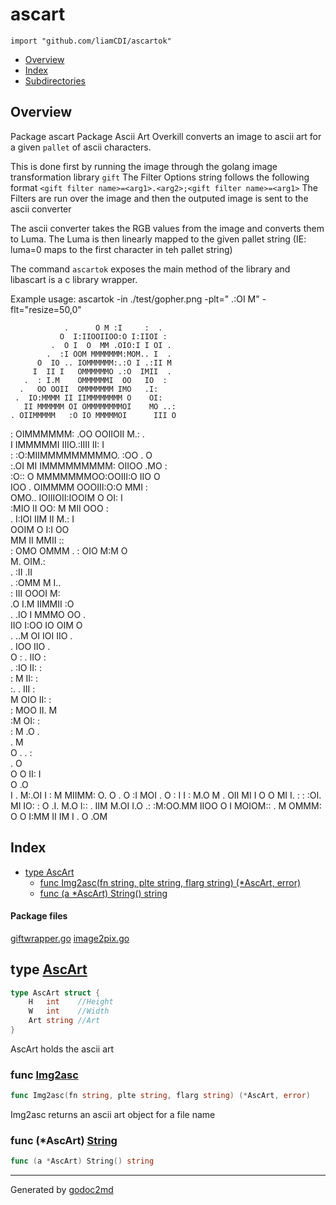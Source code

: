 

# ascart
`import "github.com/liamCDI/ascartok"`

* [Overview](#pkg-overview)
* [Index](#pkg-index)
* [Subdirectories](#pkg-subdirectories)

## <a name="pkg-overview">Overview</a>
Package ascart Package Ascii Art Overkill converts an image
to ascii art for a given `pallet` of ascii characters.

This is done first by running the image through the golang image transformation library `gift`
The Filter Options string follows the following format `<gift filter name>=<arg1>.<arg2>;<gift filter name>=<arg1>`
The Filters are run over the image and then the outputed image is sent to the ascii converter

The ascii converter takes the RGB values from the image and converts them to Luma. The Luma is then
linearly mapped to the given pallet string (IE: luma=0 maps to the first character in teh pallet string)

The command `ascartok` exposes the main method of the library and libascart is a c library wrapper.

Example usage: ascartok -in ./test/gopher.png -plt=" .:OI M" -flt="resize=50,0"


                .      O M :I     :  .            
               O  I:IIOOIIOO:O I:IIOI :           
             .  O I  O  MM .OIO:I I OI .          
            .  :I OOM MMMMMMM:MOM.. I  .          
          O  IO .. IOMMMMMM:.:O I .:II M          
         I  II I   OMMMMMMO .:O  IMII  .          
       .  : I.M    OMMMMMMI  OO   IO  :           
      .   OO OOII  OMMMMMMM IMO   .I:             
     .  IO:MMMM II IIMMMMMMMM O    OI:            
       II MMMMMM OI OMMMMMMMMOI    MO ..:         
    . OIIMMMMM   :O IO MMMMMOI      III O         
   :  OIMMMMMM: .OO   OOIIOII       M.:  .        
      I IMMMMMI  IIIO.:IIII          II: I        
 : :O:MIIMMMMMMMMMO.   :OO           . O          
:.OI MI IMMMMMMMMM:   OIIOO           .MO :       
  :O::  O MMMMMMMOO:OOIII:O           IIO O       
 IOO .   OIMMMM OOOIII:O:O            MMI  :      
 OMO..    IOIIIOII:IOOIM O             OI: I      
  :MIO      II    OO: M MII             OOO :     
. I:IOI             IIM  II             M.:    I  
    OOIM             O I:I               OO       
       MM             II                 MMII ::  
    : OMO                                  OMMM  .
    : OIO                                  M:M O  
        M.                                OIM.:   
     . :II                                .II     
     . :OMM                               M I..   
      : III                     OOOI       M:     
      .O I.M                   IIMMII      :O     
       . .IO                   I MMMO      OO  .  
          IIO                 I:OO IO      OIM O  
        .  ..M                OI IOI       IIO .  
         . IOO                             IIO .  
          O : .                            IIO :  
          . :IO                            II: :  
             : M                           II: :  
            :. .                           III :  
           M OIO                           II: :  
           : MOO                           II. M  
              :M                           OI: :  
              : M                          .O  .  
                .                           M     
              O .                         . :     
                .                         O       
              O O                         II: I   
                O                         .O      
              I .                         M:.OI I 
              : M                        MIIMM: O.
              O .                       O :I MOI .
            O : I                      I :  M.O M 
	        . OII                    MI I
	        O  O                   MI I.  :
	        : :OI.               MI IO:  :   O
	            .I.           M.O I::   .
	             IIM      M.OI  I.O
	          .:  :M:OO.MM  IIOO    O
	                I MOIOM::     .
	             M OMMM:        O
	            O I:MM      II
	               IM I .
	            O  .OM



## <a name="pkg-index">Index</a>
* [type AscArt](#AscArt)
  * [func Img2asc(fn string, plte string, flarg string) (*AscArt, error)](#Img2asc)
  * [func (a *AscArt) String() string](#AscArt.String)


#### <a name="pkg-files">Package files</a>
[giftwrapper.go](/src/github.com/liamCDI/ascartok/giftwrapper.go) [image2pix.go](/src/github.com/liamCDI/ascartok/image2pix.go) 






## <a name="AscArt">type</a> [AscArt](/src/target/image2pix.go?s=3771:3852#L87)
``` go
type AscArt struct {
    H   int    //Height
    W   int    //Width
    Art string //Art
}
```
AscArt holds the ascii art







### <a name="Img2asc">func</a> [Img2asc](/src/target/image2pix.go?s=4100:4167#L106)
``` go
func Img2asc(fn string, plte string, flarg string) (*AscArt, error)
```
Img2asc returns an ascii art object for a file name





### <a name="AscArt.String">func</a> (\*AscArt) [String](/src/target/image2pix.go?s=3854:3886#L93)
``` go
func (a *AscArt) String() string
```







- - -
Generated by [godoc2md](http://godoc.org/github.com/davecheney/godoc2md)
